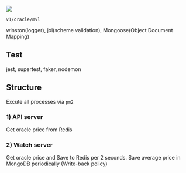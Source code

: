 ![](https://img.shields.io/badge/nodejs-v16.3.0-red)

`v1/oracle/mvl`

winston(logger), joi(scheme validation), Mongoose(Object Document Mapping)

## Test
jest, supertest, faker, nodemon

## Structure
Excute all processes via `pm2`
### 1) API server
Get oracle price from Redis
### 2) Watch server
Get oracle price and Save to Redis per 2 seconds. Save average price in MongoDB periodically (Write-back policy)
